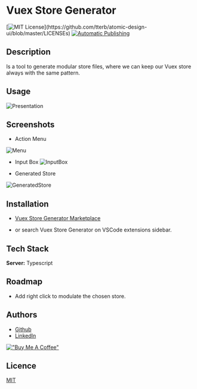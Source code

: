 # Vuex Store Generator

[![MIT License](https://img.shields.io/apm/l/atomic-design-ui.svg?)](https://github.com/tterb/atomic-design-ui/blob/master/LICENSEs)
[![Automatic Publishing](https://github.com/ygorazambuja/VuexStoreGenerator/actions/workflows/deploy.yml/badge.svg)](https://github.com/ygorazambuja/VuexStoreGenerator/actions/workflows/deploy.yml)


## Description

Is a tool to generate modular store files, where we can keep our Vuex store always with the same pattern.


## Usage

![Presentation](src/assets/presentation.gif)


## Screenshots
  

- Action Menu
  
![Menu](./src/assets/options.png)
- Input Box
![InputBox](./src/assets/input-box.png)

- Generated Store

![GeneratedStore](./src/assets/generated-store.png)


## Installation

- [Vuex Store Generator Marketplace](https://marketplace.visualstudio.com/items?itemName=ygorazambuja.vuex-store-generator)

- or search Vuex Store Generator on VSCode extensions sidebar. 

## Tech Stack

**Server:** Typescript 

## Roadmap

- Add right click to modulate the chosen store.

## Authors

- [Github](https://www.github.com/ygorazambuja)
- [LinkedIn](https://www.linkedin.com/in/ygorazambuja)


[!["Buy Me A Coffee"](https://www.buymeacoffee.com/assets/img/custom_images/orange_img.png)](https://www.buymeacoffee.com/ygorazambuja)

## Licence
[MIT](LICENSE)
